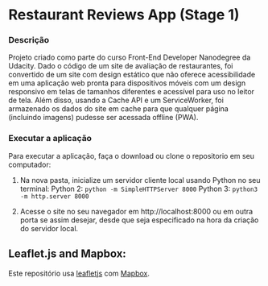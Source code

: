# Restaurant Reviews App (Stage 1)

### Descrição

Projeto criado como parte do curso Front-End Developer Nanodegree da Udacity. Dado o código de um site de avaliação de restaurantes, foi convertido de um site com design estático que não oferece acessibilidade em uma aplicação web pronta para dispositivos móveis com um design responsivo em telas de tamanhos diferentes e acessível para uso no leitor de tela. Além disso, usando a Cache API e um ServiceWorker, foi armazenado os dados do site em cache para que qualquer página (incluindo imagens) pudesse ser acessada offline (PWA).

### Executar a aplicação

Para executar a aplicação, faça o download ou clone o repositorio em seu computador:

1. Na nova pasta, inicialize um servidor cliente local usando Python no seu terminal: 
Python 2: `python -m SimpleHTTPServer 8000` 
Python 3: `python3 -m http.server 8000`

2. Acesse o site no seu navegador em http://localhost:8000 ou em outra porta se assim desejar, desde que seja especificado na hora da criação do servidor local.

## Leaflet.js and Mapbox:

Este repositório usa [leafletjs](https://leafletjs.com/) com [Mapbox](https://www.mapbox.com/).




